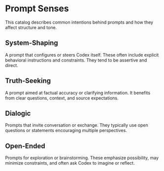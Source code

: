 # Prompt Senses

This catalog describes common intentions behind prompts and how they affect structure and tone.

## System-Shaping
A prompt that configures or steers Codex itself. These often include explicit behavioral instructions and constraints. They tend to be assertive and direct.

## Truth-Seeking
A prompt aimed at factual accuracy or clarifying information. It benefits from clear questions, context, and source expectations.

## Dialogic
Prompts that invite conversation or exchange. They typically use open questions or statements encouraging multiple perspectives.

## Open-Ended
Prompts for exploration or brainstorming. These emphasize possibility, may minimize constraints, and often ask Codex to imagine or reflect.
